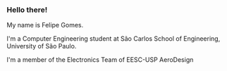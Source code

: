 ### Hello there!

My name is Felipe Gomes.

I'm a Computer Engineering student at São Carlos School of Engineering, University of São Paulo.

I'm a member of the Electronics Team of EESC-USP AeroDesign
 
<!--
**Lipe-Gomes/Lipe-Gomes** is a ✨ _special_ ✨ repository because its `README.md` (this file) appears on your GitHub profile.

Here are some ideas to get you started:

- 🔭 I’m currently working on ...
- 🌱 I’m currently learning ...
- 👯 I’m looking to collaborate on ...
- 🤔 I’m looking for help with ...
- 💬 Ask me about ...
- 📫 How to reach me: ...
- 😄 Pronouns: ...
- ⚡ Fun fact: ...
-->
